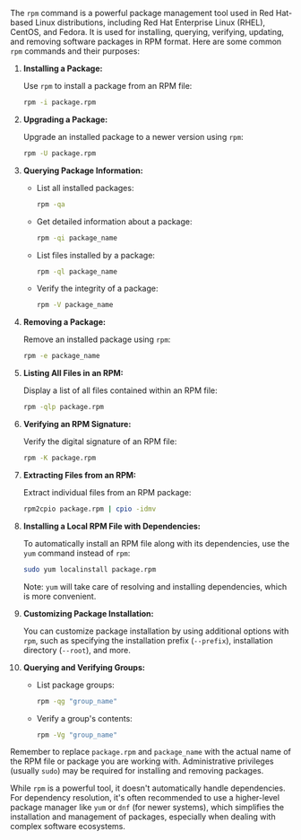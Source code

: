 The `rpm` command is a powerful package management tool used in Red Hat-based Linux distributions, including Red Hat Enterprise Linux (RHEL), CentOS, and Fedora. It is used for installing, querying, verifying, updating, and removing software packages in RPM format. Here are some common `rpm` commands and their purposes:

1. **Installing a Package:**

   Use `rpm` to install a package from an RPM file:

   ```bash
   rpm -i package.rpm
   ```

2. **Upgrading a Package:**

   Upgrade an installed package to a newer version using `rpm`:

   ```bash
   rpm -U package.rpm
   ```

3. **Querying Package Information:**

   - List all installed packages:

     ```bash
     rpm -qa
     ```

   - Get detailed information about a package:

     ```bash
     rpm -qi package_name
     ```

   - List files installed by a package:

     ```bash
     rpm -ql package_name
     ```

   - Verify the integrity of a package:

     ```bash
     rpm -V package_name
     ```

4. **Removing a Package:**

   Remove an installed package using `rpm`:

   ```bash
   rpm -e package_name
   ```

5. **Listing All Files in an RPM:**

   Display a list of all files contained within an RPM file:

   ```bash
   rpm -qlp package.rpm
   ```

6. **Verifying an RPM Signature:**

   Verify the digital signature of an RPM file:

   ```bash
   rpm -K package.rpm
   ```

7. **Extracting Files from an RPM:**

   Extract individual files from an RPM package:

   ```bash
   rpm2cpio package.rpm | cpio -idmv
   ```

8. **Installing a Local RPM File with Dependencies:**

   To automatically install an RPM file along with its dependencies, use the `yum` command instead of `rpm`:

   ```bash
   sudo yum localinstall package.rpm
   ```

   Note: `yum` will take care of resolving and installing dependencies, which is more convenient.

9. **Customizing Package Installation:**

   You can customize package installation by using additional options with `rpm`, such as specifying the installation prefix (`--prefix`), installation directory (`--root`), and more.

10. **Querying and Verifying Groups:**

    - List package groups:

      ```bash
      rpm -qg "group_name"
      ```

    - Verify a group's contents:

      ```bash
      rpm -Vg "group_name"
      ```

Remember to replace `package.rpm` and `package_name` with the actual name of the RPM file or package you are working with. Administrative privileges (usually `sudo`) may be required for installing and removing packages.

While `rpm` is a powerful tool, it doesn't automatically handle dependencies. For dependency resolution, it's often recommended to use a higher-level package manager like `yum` or `dnf` (for newer systems), which simplifies the installation and management of packages, especially when dealing with complex software ecosystems.
